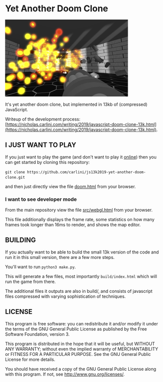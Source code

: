 # Yet Another Doom Clone

![](image_large.png)

It's yet another doom clone, but implemented in 13kb of (compressed) JavaScript.

Writeup of the development process: [https://nicholas.carlini.com/writing/2019/javascript-doom-clone-13k.html](https://nicholas.carlini.com/writing/2019/javascript-doom-clone-13k.html).

## I JUST WANT TO PLAY

If you just want to play the game (and don't want to play it [online](https://nicholas.carlini.com/writing/2019/javascript-doom-clone-13k.html)) then you can get started by cloning this repository:

```git clone https://github.com/carlini/js13k2019-yet-another-doom-clone.git```

and then just directly view the file [doom.html](doom.html) from your browser.


### I want to see developer mode

From the main repository view the file [src/webgl.html](src/webgl.html) from your browser.

This file additionally displays the frame rate, some statistics on how many frames took longer than 16ms to render, and shows the map editor.


## BUILDING

If you actually want to be able to build the small 13k version of the code and run it in this small version, there are a few more steps.

You'll want to run `python3 make.py`.

This will generate a few files, most importantly `build/index.html` which will run the game from there.

The additional files it outputs are also in build/, and consists of javascript files compressed with varying sophistication of techniques.


## LICENSE

This program is free software: you can redistribute it and/or modify it under the terms of the GNU General Public License as published by the Free Software Foundation, version 3.

This program is distributed in the hope that it will be useful, but WITHOUT ANY WARRANTY; without even the implied warranty of MERCHANTABILITY or FITNESS FOR A PARTICULAR PURPOSE. See the GNU General Public License for more details.

You should have received a copy of the GNU General Public License along with this program. If not, see http://www.gnu.org/licenses/.

